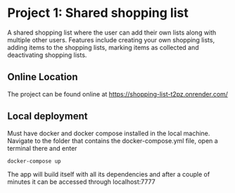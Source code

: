 # Project 1: Shared shopping list
A shared shopping list where the user can add their own lists along with multiple other users. Features include creating your own shopping lists, adding items to the shopping lists, marking items as collected and deactivating shopping lists. 

## Online Location
The project can be found online at https://shopping-list-t2pz.onrender.com/

## Local deployment
Must have docker and docker compose installed in the local machine. Navigate to the folder that contains the docker-compose.yml file, open a terminal there and enter 

```
docker-compose up
```

The app will build itself with all its dependencies and after a couple of minutes it can be accessed through localhost:7777



